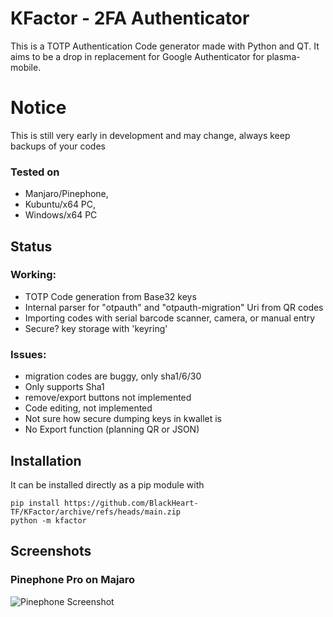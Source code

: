KFactor - 2FA Authenticator
=============================
This is a TOTP Authentication Code generator made with Python and QT. It aims to be a drop in replacement for Google Authenticator for plasma-mobile.

# Notice
This is still very early in development and may change, always keep backups of your codes

### Tested on 
- Manjaro/Pinephone, 
- Kubuntu/x64 PC, 
- Windows/x64 PC

## Status
### Working:
- TOTP Code generation from Base32 keys
- Internal parser for "otpauth" and "otpauth-migration" Uri from QR codes
- Importing codes with serial barcode scanner, camera, or manual entry
- Secure? key storage with 'keyring'

### Issues:
- migration codes are buggy, only sha1/6/30
- Only supports Sha1
- remove/export buttons not implemented
- Code editing, not implemented
- Not sure how secure dumping keys in kwallet is
- No Export function (planning QR or JSON)

## Installation
It can be installed directly as a pip module with
```
pip install https://github.com/BlackHeart-TF/KFactor/archive/refs/heads/main.zip
python -m kfactor
```

## Screenshots
### Pinephone Pro on Majaro
![Pinephone Screenshot](https://i.imgur.com/TXtywTF.png)
